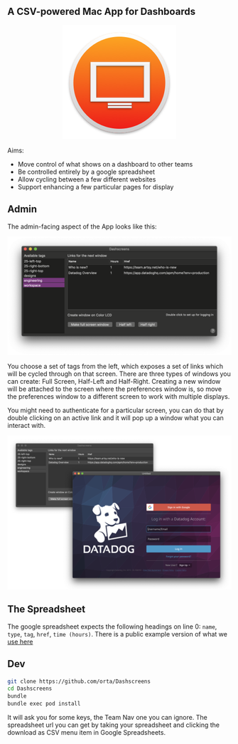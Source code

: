 ## A CSV-powered Mac App for Dashboards

<p align="center">
  <img src="https://github.com/orta/dashscreens/blob/master/Dashscreens/Assets.xcassets/AppIcon.appiconset/icon-256.png?raw=true">
</p>

Aims:

- Move control of what shows on a dashboard to other teams
- Be controlled entirely by a google spreadsheet
- Allow cycling between a few different websites
- Support enhancing a few particular pages for display

## Admin

The admin-facing aspect of the App looks like this:

<p align="center">
  <img src="https://github.com/orta/dashscreens/blob/master/Screenshots/app.png?raw=true">
</p>

You choose a set of tags from the left, which exposes a set of links which will be cycled through on that screen. There 
are three types of windows you can create: Full Screen, Half-Left and Half-Right. Creating a new window will be attached
to the screen where the preferences window is, so move the preferences window to a different screen to work with multiple
displays.

You might need to authenticate for a particular screen, you can do that by double clicking on an active link and it
will pop up a window what you can interact with.

<p align="center">
  <img src="https://github.com/orta/dashscreens/blob/master/Screenshots/app_auth.png?raw=true">
</p>

## The Spreadsheet

The google spreadsheet expects the following headings on line 0: `name`, `type`, `tag`, `href`, `time (hours)`. There is
a public example version of what we [use here](https://docs.google.com/spreadsheets/d/e/2PACX-1vTYE4-OcHZA_mowRExnem0nXfN5ufNi9hM4Jxk6dxAst9D7w5-Rp3LkHRDkvZu438putda4kXYQNpte/pubhtml)

## Dev

```sh
git clone https://github.com/orta/Dashscreens
cd Dashscreens
bundle
bundle exec pod install
```

It will ask you for some keys, the Team Nav one you can ignore. The spreadsheet url you can get by taking your spreadsheet
and clicking the download as CSV menu item in Google Spreadsheets.
